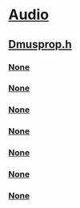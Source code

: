 # [Audio](../_audio/index.md)
## [Dmusprop.h](index.md)
### [None](../dmusprop/ns-dmusprop-_synthcaps.md)
### [None](../dmusprop/ns-dmusprop-_synthdownload.md)
### [None](../dmusprop/ns-dmusprop-_synthvoicepriority_instance.md)
### [None](../dmusprop/ns-dmusprop-_synth_buffer.md)
### [None](../dmusprop/ns-dmusprop-_synth_portparams.md)
### [None](../dmusprop/ns-dmusprop-_synth_reverb_params.md)
### [None](../dmusprop/ns-dmusprop-_synth_stats.md)
